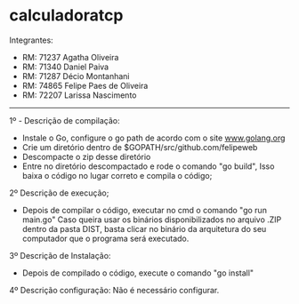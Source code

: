 # calculadoratcp

Integrantes: 
- RM: 71237 Agatha Oliveira
- RM: 71340 Daniel Paiva
- RM: 71287 Décio Montanhani
- RM: 74865 Felipe Paes de Oliveira
- RM: 72207 Larissa Nascimento

--------------------------------------------

1º - Descrição de compilação:
 - Instale o Go, configure o go path de acordo com o site www.golang.org
 - Crie um diretório dentro de $GOPATH/src/github.com/felipeweb
 - Descompacte o zip desse diretório
 - Entre no diretório descompactado e rode o comando "go build", Isso baixa o código no lugar correto e compila o código;
 
 2º Descrição de execução;
 - Depois de compilar o código, executar no cmd o comando "go run main.go"
 Caso queira usar os binários disponibilizados no arquivo .ZIP dentro da pasta DIST, basta clicar no binário da arquitetura do seu computador que o programa
 será executado.
 
 3º Descrição de Instalação:
 - Depois de compilado o código, execute o comando "go install"
 
 
 4º Descrição configuração:
 Não é necessário configurar.
